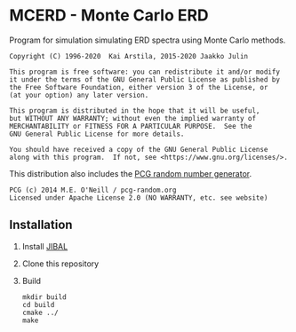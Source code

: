 # MCERD - Monte Carlo ERD

Program for simulation simulating ERD spectra using Monte Carlo methods.
    
    Copyright (C) 1996-2020  Kai Arstila, 2015-2020 Jaakko Julin
    
    This program is free software: you can redistribute it and/or modify
    it under the terms of the GNU General Public License as published by
    the Free Software Foundation, either version 3 of the License, or
    (at your option) any later version.

    This program is distributed in the hope that it will be useful,
    but WITHOUT ANY WARRANTY; without even the implied warranty of
    MERCHANTABILITY or FITNESS FOR A PARTICULAR PURPOSE.  See the
    GNU General Public License for more details.

    You should have received a copy of the GNU General Public License
    along with this program.  If not, see <https://www.gnu.org/licenses/>.

This distribution also includes the [PCG random number generator](https://www.pcg-random.org/).

    PCG (c) 2014 M.E. O'Neill / pcg-random.org
    Licensed under Apache License 2.0 (NO WARRANTY, etc. see website)

## Installation

1. Install [JIBAL](https://github.com/JYU-IBA/jibal)
2. Clone this repository
3. Build

       mkdir build
       cd build
       cmake ../
       make
       
